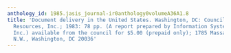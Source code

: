 ```yaml
---
anthology_id: 1985.jasis_journal-ir0anthology0volumeA36A1.8
title: 'Document delivery in the United States. Washington, DC: Council on Library
  Resources, Inc.; 1983: 78 pp. (A report prepared by Information Systems Consultants,
  Inc.) available from the council for $5.00 (prepaid only); 1785 Massachusetts Avenue
  N.W., Washington, DC 20036'
---
```

